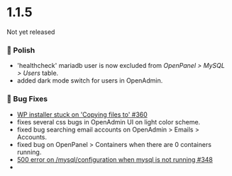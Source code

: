 # 1.1.5

Not yet released

### 💅 Polish
- 'healthcheck' mariadb user is now excluded from *OpenPanel > MySQL > Users* table.
- added dark mode switch for users in OpenAdmin.

### 🐛 Bug Fixes
- [WP installer stuck on 'Copying files to' #360](https://github.com/stefanpejcic/OpenPanel/issues/360)
- fixes several css bugs in OpenAdmin UI on light color scheme.
- fixed bug searching email accounts on OpenAdmin > Emails > Accounts.
- fixed bug on OpenPanel > Containers when there are 0 containers running.
- [500 error on /mysql/configuration when mysql is not running #348](https://github.com/stefanpejcic/OpenPanel/issues/348)
- 
